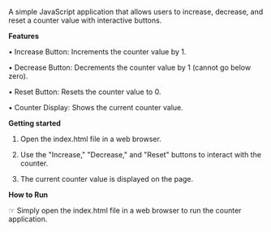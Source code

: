 A simple JavaScript application that allows users to increase, decrease, and reset a counter value with interactive buttons.

**Features**

  • Increase Button: Increments the counter value by 1.

  • Decrease Button: Decrements the counter value by 1 (cannot go below zero).

  • Reset Button: Resets the counter value to 0.

  • Counter Display: Shows the current counter value.

**Getting started**

1. Open the index.html file in a web browser.

2. Use the "Increase," "Decrease," and "Reset" buttons to interact with the counter.

3. The current counter value is displayed on the page.

**How to Run**

☞ Simply open the index.html file in a web browser to run the counter application.
